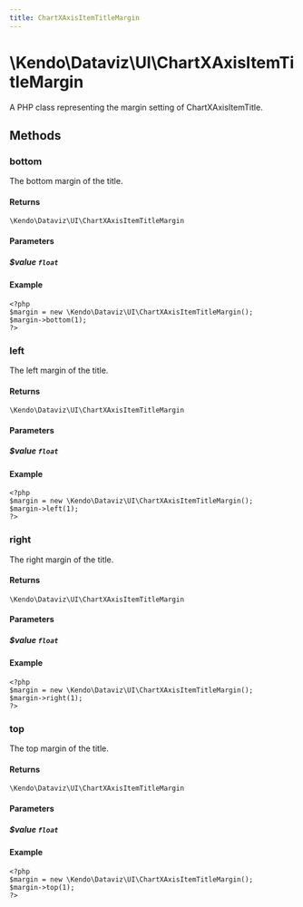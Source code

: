 ```yaml
---
title: ChartXAxisItemTitleMargin
---
```


# \Kendo\Dataviz\UI\ChartXAxisItemTitleMargin

A PHP class representing the margin setting of ChartXAxisItemTitle.


## Methods

### bottom
The bottom margin of the title.

#### Returns
`\Kendo\Dataviz\UI\ChartXAxisItemTitleMargin`

#### Parameters

##### $value `float`



#### Example 
    <?php
    $margin = new \Kendo\Dataviz\UI\ChartXAxisItemTitleMargin();
    $margin->bottom(1);
    ?>

### left
The left margin of the title.

#### Returns
`\Kendo\Dataviz\UI\ChartXAxisItemTitleMargin`

#### Parameters

##### $value `float`



#### Example 
    <?php
    $margin = new \Kendo\Dataviz\UI\ChartXAxisItemTitleMargin();
    $margin->left(1);
    ?>

### right
The right margin of the title.

#### Returns
`\Kendo\Dataviz\UI\ChartXAxisItemTitleMargin`

#### Parameters

##### $value `float`



#### Example 
    <?php
    $margin = new \Kendo\Dataviz\UI\ChartXAxisItemTitleMargin();
    $margin->right(1);
    ?>

### top
The top margin of the title.

#### Returns
`\Kendo\Dataviz\UI\ChartXAxisItemTitleMargin`

#### Parameters

##### $value `float`



#### Example 
    <?php
    $margin = new \Kendo\Dataviz\UI\ChartXAxisItemTitleMargin();
    $margin->top(1);
    ?>

